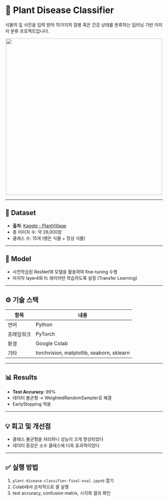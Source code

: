 # 🌿 Plant Disease Classifier

식물의 잎 사진을 입력 받아 15가지의 질병 혹은 건강 상태를 분류하는 딥러닝 기반 이미지 분류 프로젝트입니다.

<p align="center">
  <img src="https://upload.wikimedia.org/wikipedia/commons/thumb/1/15/Tomato_blight.jpg/640px-Tomato_blight.jpg" width="500"/>
</p>

---

## 📂 Dataset

- **출처**: [Kaggle - PlantVillage](https://www.kaggle.com/datasets/emmarex/plantdisease)
- 총 이미지 수: 약 26,000장
- 클래스 수: 15개 (병든 식물 + 정상 식물)

---

## 🧠 Model

- 사전학습된 ResNet18 모델을 활용하여 fine-tuning 수행
- 마지막 layer4와 fc 레이어만 학습하도록 설정 (Transfer Learning)

---

## ⚙️ 기술 스택

| 항목 | 내용 |
|------|------|
| 언어 | Python |
| 프레임워크 | PyTorch |
| 환경 | Google Colab |
| 기타 | torchvision, matplotlib, seaborn, sklearn |

---

## 📊 Results

- **Test Accuracy**: 99%
- 데이터 불균형 → WeightedRandomSampler로 해결
- EarlyStopping 적용

---

## 💡 회고 및 개선점

- 클래스 불균형을 처리하니 성능이 크게 향상되었다
- 데이터 증강은 소수 클래스에 더욱 효과적이었다

---

## ✅ 실행 방법

1. `plant-disease-classifier-final-eval.ipynb` 열기
2. Colab에서 순차적으로 셀 실행
3. test accuracy, confusion matrix, 시각화 결과 확인
